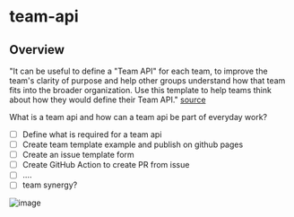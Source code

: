 # team-api

## Overview

"It can be useful to define a "Team API" for each team, to improve the team's clarity of purpose and help other groups understand how that team fits into the broader organization. Use this template to help teams think about how they would define their Team API." [source](https://github.com/TeamTopologies/Team-API-template#readme)

What is a team api and how can a team api be part of everyday work?

- [ ] Define what is required for a team api
- [ ] Create team template example and publish on github pages
- [ ] Create an issue template form
- [ ] Create GitHub Action to create PR from issue
- [ ] ....
- [ ] team synergy?

![image](https://github.com/bagg3rs/team-api/assets/20583399/c5b57e71-e797-427f-b4f9-6f2c6f3f99a7)
